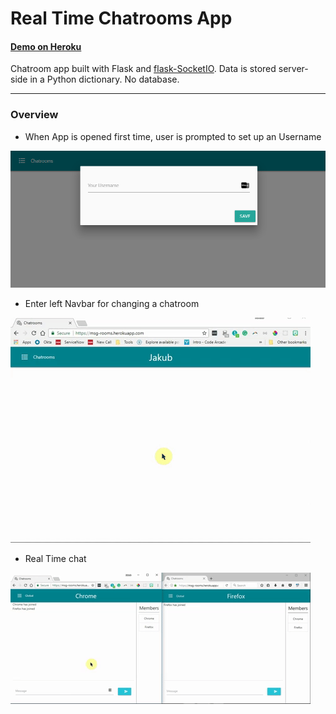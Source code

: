 # Real Time Chatrooms App

#### [Demo on Heroku](https://msg-rooms.herokuapp.com/ "chatrooms - deployed")

Chatroom app built with Flask and [flask-SocketIO](http://flask-socketio.readthedocs.io/en/latest/ "flask-socketIO docs"). Data is stored server-side in a Python dictionary. No database.

___
### Overview

* When App is opened first time, user is prompted to set up an Username

![Setting up Username](./docs/usernameSetup.PNG "Setting up Username")

* Enter left Navbar for changing a chatroom 

![Changing Chatroom](./docs/roomChange.gif "Changing Chatroom")

* Real Time chat

![Real time chat](./docs/chat.gif "real time chat")